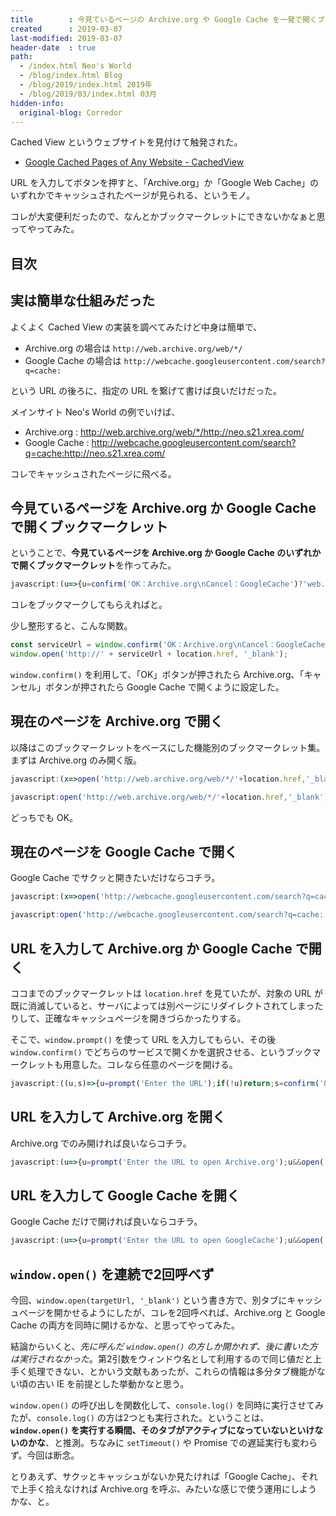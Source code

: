 ```yaml
---
title        : 今見ているページの Archive.org や Google Cache を一発で開くブックマークレット
created      : 2019-03-07
last-modified: 2019-03-07
header-date  : true
path:
  - /index.html Neo's World
  - /blog/index.html Blog
  - /blog/2019/index.html 2019年
  - /blog/2019/03/index.html 03月
hidden-info:
  original-blog: Corredor
---
```


Cached View というウェブサイトを見付けて触発された。

- [Google Cached Pages of Any Website - CachedView](http://cachedview.com/)

URL を入力してボタンを押すと、「Archive.org」か「Google Web Cache」のいずれかでキャッシュされたページが見られる、というモノ。

コレが大変便利だったので、なんとかブックマークレットにできないかなぁと思ってやってみた。

## 目次

## 実は簡単な仕組みだった

よくよく Cached View の実装を調べてみたけど中身は簡単で、

- Archive.org の場合は `http://web.archive.org/web/*/`
- Google Cache の場合は `http://webcache.googleusercontent.com/search?q=cache:`

という URL の後ろに、指定の URL を繋げて書けば良いだけだった。

メインサイト Neo's World の例でいけば、

- Archive.org : <http://web.archive.org/web/*/http://neo.s21.xrea.com/>
- Google Cache : <http://webcache.googleusercontent.com/search?q=cache:http://neo.s21.xrea.com/>

コレでキャッシュされたページに飛べる。

## 今見ているページを Archive.org か Google Cache で開くブックマークレット

ということで、**今見ているページを Archive.org か Google Cache のいずれかで開くブックマークレット**を作ってみた。

```javascript
javascript:(u=>{u=confirm('OK：Archive.org\nCancel：GoogleCache')?'web.archive.org/web/*/':'webcache.googleusercontent.com/search?q=cache:';open('http://'+u+location.href,'_blank')})();
```

コレをブックマークしてもらえればと。

少し整形すると、こんな関数。

```javascript
const serviceUrl = window.confirm('OK：Archive.org\nCancel：GoogleCache') ? 'web.archive.org/web/*/' : 'webcache.googleusercontent.com/search?q=cache:';
window.open('http://' + serviceUrl + location.href, '_blank');
```

`window.confirm()` を利用して、「OK」ボタンが押されたら Archive.org、「キャンセル」ボタンが押されたら Google Cache で開くように設定した。

## 現在のページを Archive.org で開く

以降はこのブックマークレットをベースにした機能別のブックマークレット集。まずは Archive.org のみ開く版。

```javascript
javascript:(x=>open('http://web.archive.org/web/*/'+location.href,'_blank'))();

javascript:open('http://web.archive.org/web/*/'+location.href,'_blank');
```

どっちでも OK。

## 現在のページを Google Cache で開く

Google Cache でサクッと開きたいだけならコチラ。

```javascript
javascript:(x=>open('http://webcache.googleusercontent.com/search?q=cache:'+location.href,'_blank'))();

javascript:open('http://webcache.googleusercontent.com/search?q=cache:'+location.href,'_blank');
```

## URL を入力して Archive.org か Google Cache で開く

ココまでのブックマークレットは `location.href` を見ていたが、対象の URL が既に消滅していると、サーバによっては別ページにリダイレクトされてしまったりして、正確なキャッシュページを開きづらかったりする。

そこで、`window.prompt()` を使って URL を入力してもらい、その後 `window.confirm()` でどちらのサービスで開くかを選択させる、というブックマークレットも用意した。コレなら任意のページを開ける。

```javascript
javascript:((u,s)=>{u=prompt('Enter the URL');if(!u)return;s=confirm('OK：Archive.org\nCancel：GoogleCache')?'web.archive.org/web/*/':'webcache.googleusercontent.com/search?q=cache:';open('http://'+s+u,'_blank')})();
```

## URL を入力して Archive.org を開く

Archive.org でのみ開ければ良いならコチラ。

```javascript
javascript:(u=>{u=prompt('Enter the URL to open Archive.org');u&&open('http://web.archive.org/web/*/'+u,'_blank')})();
```

## URL を入力して Google Cache を開く

Google Cache だけで開ければ良いならコチラ。

```javascript
javascript:(u=>{u=prompt('Enter the URL to open GoogleCache');u&&open('http://webcache.googleusercontent.com/search?q=cache:'+u,'_blank')})();
```

## `window.open()` を連続で2回呼べず

今回、`window.open(targetUrl, '_blank')` という書き方で、別タブにキャッシュページを開かせるようにしたが、コレを2回呼べれば、Archive.org と Google Cache の両方を同時に開けるかな、と思ってやってみた。

結論からいくと、*先に呼んだ `window.open()` の方しか開かれず、後に書いた方は実行されなかった*。第2引数をウィンドウ名として利用するので同じ値だと上手く処理できない、とかいう文献もあったが、これらの情報は多分タブ機能がない頃の古い IE を前提とした挙動かなと思う。

`window.open()` の呼び出しを関数化して、`console.log()` を同時に実行させてみたが、`console.log()` の方は2つとも実行された。ということは、**`window.open()` を実行する瞬間、そのタブがアクティブになっていないといけないのかな**、と推測。ちなみに `setTimeout()` や Promise での遅延実行も変わらず。今回は断念。

とりあえず、サクッとキャッシュがないか見たければ「Google Cache」、それで上手く拾えなければ Archive.org を呼ぶ、みたいな感じで使う運用にしようかな、と。
